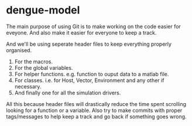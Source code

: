 # dengue-model

The main purpose of using Git is to make working on the code easier for eveyone. And also make it easier
for everyone to keep a track.

And we'll be using seperate header files to keep everything properly organised.
1. For the macros.
2. For the global variables.
3. For helper functions. e.g. function to ouput data to a matlab file.
4. For classes. i.e. for Host, Vector, Environment and any other if necessary.
5. And finally one for all the simulation drivers.

All this because header files will drastically reduce the time spent scrolling looking for a function 
or a variable. Also try to make commits with proper tags/messages to help keep a track and go back if
something goes wrong.
